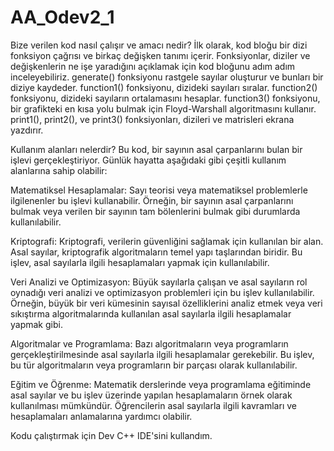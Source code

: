 # AA_Odev2_1
Bize verilen kod nasıl çalışır ve amacı nedir?
İlk olarak, kod bloğu bir dizi fonksiyon çağrısı ve birkaç değişken tanımı içerir. Fonksiyonlar, diziler ve değişkenlerin ne işe yaradığını açıklamak için kod bloğunu adım adım inceleyebiliriz. 
generate() fonksiyonu rastgele sayılar oluşturur ve bunları bir diziye kaydeder. 
function1() fonksiyonu, dizideki sayıları sıralar. 
function2() fonksiyonu, dizideki sayıların ortalamasını hesaplar. 
function3() fonksiyonu, bir grafikteki en kısa yolu bulmak için Floyd-Warshall algoritmasını kullanır. 
print1(), print2(), ve print3() fonksiyonları, dizileri ve matrisleri ekrana yazdırır.

Kullanım alanları nelerdir?
Bu kod, bir sayının asal çarpanlarını bulan bir işlevi gerçekleştiriyor. Günlük hayatta aşağıdaki gibi çeşitli kullanım alanlarına sahip olabilir:

Matematiksel Hesaplamalar: Sayı teorisi veya matematiksel problemlerle ilgilenenler bu işlevi kullanabilir. Örneğin, bir sayının asal çarpanlarını bulmak veya verilen bir sayının tam bölenlerini bulmak gibi durumlarda kullanılabilir.

Kriptografi: Kriptografi, verilerin güvenliğini sağlamak için kullanılan bir alan. Asal sayılar, kriptografik algoritmaların temel yapı taşlarından biridir. Bu işlev, asal sayılarla ilgili hesaplamaları yapmak için kullanılabilir.

Veri Analizi ve Optimizasyon: Büyük sayılarla çalışan ve asal sayıların rol oynadığı veri analizi ve optimizasyon problemleri için bu işlev kullanılabilir. Örneğin, büyük bir veri kümesinin sayısal özelliklerini analiz etmek veya veri sıkıştırma algoritmalarında kullanılan asal sayılarla ilgili hesaplamalar yapmak gibi.

Algoritmalar ve Programlama: Bazı algoritmaların veya programların gerçekleştirilmesinde asal sayılarla ilgili hesaplamalar gerekebilir. Bu işlev, bu tür algoritmaların veya programların bir parçası olarak kullanılabilir.

Eğitim ve Öğrenme: Matematik derslerinde veya programlama eğitiminde asal sayılar ve bu işlev üzerinde yapılan hesaplamaların örnek olarak kullanılması mümkündür. Öğrencilerin asal sayılarla ilgili kavramları ve hesaplamaları anlamalarına yardımcı olabilir.

Kodu çalıştırmak için Dev C++ IDE'sini kullandım.
